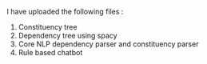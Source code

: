 
I have uploaded the following files :  

1. Constituency tree  
2. Dependency tree using spacy   
3. Core NLP dependency parser and constituency parser   
4. Rule based chatbot   
